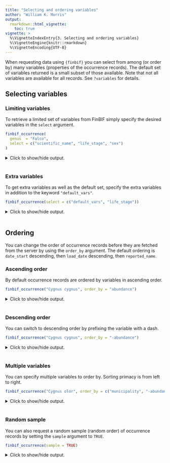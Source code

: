 ```yaml
---
title: "Selecting and ordering variables"
author: "William K. Morris"
output: 
  rmarkdown::html_vignette:
    toc: true
vignette: >
  %\VignetteIndexEntry{3. Selecting and ordering variables}
  %\VignetteEngine{knitr::rmarkdown}
  %\VignetteEncoding{UTF-8}
---
```




When requesting data using `{finbif}` you can select from among (or order by)
many variables (properties of the occurrence records). The default set of
variables returned is a small subset of those available. Note that not all
variables are available for all records. See `?variables` for details.

## Selecting variables
### Limiting variables
To retrieve a limited set of variables from FinBIF simply specify the desired
variables in the `select` argument.

```r
finbif_occurrence(
  genus  = "Falco",
  select = c("scientific_name", "life_stage", "sex")
)
```


<details closed>
<summary> Click to show/hide output. </summary>

```r

#> Records downloaded: 10
#> Records available: 280421
#> A data.frame [10 x 3]
#>      scientific_name life_stage sex
#> 1  Falco tinnunculus         NA  NA
#> 2  Falco tinnunculus         NA  NA
#> 3  Falco tinnunculus         NA  NA
#> 4  Falco tinnunculus         NA  NA
#> 5  Falco tinnunculus         NA  NA
#> 6  Falco tinnunculus         NA  NA
#> 7  Falco tinnunculus         NA  NA
#> 8  Falco tinnunculus         NA  NA
#> 9  Falco tinnunculus         NA  NA
#> 10 Falco tinnunculus         NA  NA

```

</details>
<br>

### Extra variables
To get extra variables as well as the default set, specify the extra variables
in addition to the keyword `"default_vars"`.

```r
finbif_occurrence(select = c("default_vars", "life_stage"))
```


<details closed>
<summary> Click to show/hide output. </summary>

```r

#> Records downloaded: 10
#> Records available: 34696897
#> A data.frame [10 x 13]
#>               record_id      scientific_name abundance lat_wgs84 lon_wgs84           date_time
#> 1          JX.1110588#7            Aglais io  2         63.13815  21.56879 2020-04-21 12:00:00
#> 2          JX.1110588#4       Aglais urticae  6         63.13815  21.56879 2020-04-21 12:00:00
#> 3         JX.1110588#10    Nymphalis antiopa  1         63.13815  21.56879 2020-04-21 12:00:00
#> 4          JX.1110427#4 Noccaea caerulescen…  1         60.72342  24.84861 2020-04-21 12:00:00
#> 5  KE.176/5e5bb8932d0e…       Aglais urticae  1         62.94     26.794   2020-04-21 12:00:00
#> 6        JX.1110587#148  Phasianus colchicus  1         60.4088   22.20608 2020-04-21 12:00:00
#> 7         JX.1110587#82            Pica pica  7         60.4088   22.20608 2020-04-21 12:00:00
#> 8        JX.1110587#121        Ardea cinerea  1         60.4088   22.20608 2020-04-21 12:00:00
#> 9        JX.1110587#112     Larus argentatus  3         60.4088   22.20608 2020-04-21 12:00:00
#> 10       JX.1110587#115          Picus canus  1         60.4088   22.20608 2020-04-21 12:00:00
#> ...with 0 more records and 7 more variables:
#> coordinates_uncertainty, any_issues, requires_verification, requires_identification,
#> record_reliability, record_quality, life_stage

```

</details>
<br>

## Ordering
You can change the order of occurrence records before they are fetched from the
server by using the `order_by` argument. The default ordering is `date_start`
descending, then `load_date` descending, then `reported_name`.

### Ascending order
By default occurrence records are ordered by variables in ascending order.

```r
finbif_occurrence("Cygnus cygnus", order_by = "abundance")
```


<details closed>
<summary> Click to show/hide output. </summary>

```r

#> Records downloaded: 10
#> Records available: 57007
#> A data.frame [10 x 12]
#>               record_id scientific_name abundance lat_wgs84 lon_wgs84           date_time
#> 1    KE.67/9403350#Unit   Cygnus cygnus  1         60.41667  16       1997-04-01 13:00:00
#> 2          MHU.29327372   Cygnus cygnus  1         63.37022  30.37826                <NA>
#> 3  KE.176/58c7db302d0e…   Cygnus cygnus  1         61.082    27.78355 2017-04-08 12:00:00
#> 4    KE.67/9069501#Unit   Cygnus cygnus  1         52.71667  1.55     1997-01-03 14:00:00
#> 5          MHU.12651157   Cygnus cygnus  1         61.21489  23.36719 2006-06-12 12:00:00
#> 6    KE.67/9465507#Unit   Cygnus cygnus  1         61.8      22.76667 2000-03-22 12:00:00
#> 7    KE.67/9607357#Unit   Cygnus cygnus  1         63.13333  22.43333 2003-06-07 12:00:00
#> 8  A.94EBF006-FAD1-482…   Cygnus cygnus  1         61.72481  24.17242                <NA>
#> 9          MHU.30415803   Cygnus cygnus  1         60.23968  25.79487                <NA>
#> 10         MHU.18161417   Cygnus cygnus  1         62.27627  23.59633 1994-04-30 19:50:00
#> ...with 0 more records and 6 more variables:
#> coordinates_uncertainty, any_issues, requires_verification, requires_identification,
#> record_reliability, record_quality

```

</details>
<br>

### Descending order
You can switch to descending order by prefixing the variable with a dash.

```r
finbif_occurrence("Cygnus cygnus", order_by = "-abundance")
```


<details closed>
<summary> Click to show/hide output. </summary>

```r

#> Records downloaded: 10
#> Records available: 57007
#> A data.frame [10 x 12]
#>           record_id scientific_name abundance lat_wgs84 lon_wgs84           date_time
#> 1       MHU.2981587   Cygnus cygnus  6000      64.4     -14.54    1995-07-05 15:00:00
#> 2      MHU.29480894   Cygnus cygnus  2010      64.54597  27.88859 2010-01-01 12:00:00
#> 3      MHU.28815250   Cygnus cygnus  1500            NA        NA 2003-04-18 15:00:00
#> 4      MHU.28815110   Cygnus cygnus  1200            NA        NA 2003-04-16 15:00:00
#> 5  KE.8_1209789#134   Cygnus cygnus  1064      62.50172  21.3326  2017-11-04 08:40:00
#> 6    KE.8_1186061#2   Cygnus cygnus  722       60.9717   26.48918 2012-11-04 09:00:00
#> 7  KE.8_1071847#190   Cygnus cygnus  673       60.76462  26.09601 2012-11-07 08:00:00
#> 8       MHU.1072224   Cygnus cygnus  645       64.84588  25.62653 2005-11-05 12:00:00
#> 9       JX.111286#2   Cygnus cygnus  645       64.84588  25.62653 2005-11-05 09:00:00
#> 10     MHU.29306332   Cygnus cygnus  641       62.27627  23.59633 2008-11-20 12:00:00
#> ...with 0 more records and 6 more variables:
#> coordinates_uncertainty, any_issues, requires_verification, requires_identification,
#> record_reliability, record_quality

```

</details>
<br>

### Multiple variables
You can specify multiple variables to order by. Sorting primacy is from left to
right.

```r
finbif_occurrence("Cygnus olor", order_by = c("municipality", "-abundance"))
```


<details closed>
<summary> Click to show/hide output. </summary>

```r

#> Records downloaded: 10
#> Records available: 24344
#> A data.frame [10 x 12]
#>           record_id scientific_name abundance lat_wgs84 lon_wgs84           date_time
#> 1       JX.133519#2     Cygnus olor  4         61.13908  23.93331 2007-11-04 09:00:00
#> 2       JX.133468#2     Cygnus olor  3         61.13908  23.93331 1990-11-04 09:00:00
#> 3        JX.81211#2     Cygnus olor  3         61.22435  23.73872 1990-11-14 11:00:00
#> 4  KE.8_1106444#139     Cygnus olor  2         61.16607  23.91207 2013-11-09 08:30:00
#> 5   KE.8_1025765#50     Cygnus olor  1         61.22435  23.73872 2007-03-01 10:00:00
#> 6      MHU.28634404     Cygnus olor  4         61.13908  23.93331 2007-11-04 12:00:00
#> 7       JX.135405#3     Cygnus olor  6         61.2287   23.92458 2002-11-01 12:00:00
#> 8       JX.135402#3     Cygnus olor  3         61.2287   23.92458 2000-12-22 12:00:00
#> 9      MHU.12868652     Cygnus olor  1         61.2287   23.92458 2006-03-11 12:00:00
#> 10     MHU.29307741     Cygnus olor  1         61.2287   23.92458 2010-05-11 12:00:00
#> ...with 0 more records and 6 more variables:
#> coordinates_uncertainty, any_issues, requires_verification, requires_identification,
#> record_reliability, record_quality

```

</details>
<br>

### Random sample
You can also request a random sample (random order) of occurrence records by
setting the `sample` argument to `TRUE`.

```r
finbif_occurrence(sample = TRUE)
```


<details closed>
<summary> Click to show/hide output. </summary>

```r

#> Records downloaded: 10
#> Records available: 34696897
#> A data.frame [10 x 12]
#>             record_id      scientific_name abundance lat_wgs84 lon_wgs84           date_time
#> 1        MHU.28617380     Poecile montanus  6         60.07116  24.39247 2005-11-05 12:00:00
#> 2         JX.544412#2      Macaria wauaria  2         60.90432  26.7206  2007-01-01 12:00:00
#> 3  KE.67/4941088#Unit          Parus major  1         60.43333  22.13333 1978-06-14 12:00:00
#> 4        JX.1099912#4          Lutra lutra  1         64.15453  28.28361 2020-02-16 12:00:00
#> 5          MKC.746569 Alchemilla glaucesc…  1         60.24286  24.01753 1906-06-08 12:00:00
#> 6  KE.67/6848719#Unit Phylloscopus trochi…  1         60.48775  26.93416 1994-08-31 12:00:00
#> 7         JX.468110#2      Mythimna impura  1         60.1622   21.49994 2002-01-01 12:00:00
#> 8        JX.115482#17       Periparus ater  5         62.23926  21.70279 2004-11-06 09:00:00
#> 9  KE.67/8872635#Unit Acrocephalus scirpa…  1         60.21319  24.99189 1986-08-11 07:00:00
#> 10        JX.241328#2     Colocasia coryli  1         62.24982  27.47792 2014-06-09 12:00:00
#> ...with 0 more records and 6 more variables:
#> coordinates_uncertainty, any_issues, requires_verification, requires_identification,
#> record_reliability, record_quality

```

</details>
<br>

